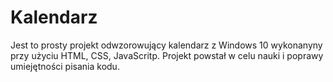 # Kalendarz

Jest to prosty projekt odwzorowujący kalendarz z Windows 10 wykonanyny przy użyciu HTML, CSS, JavaScritp.
Projekt powstał w celu nauki i poprawy umiejętności pisania kodu.
